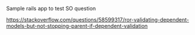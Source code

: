 Sample rails app to test SO question 

https://stackoverflow.com/questions/58599317/ror-validating-dependent-models-but-not-stopping-parent-if-dependent-validation
